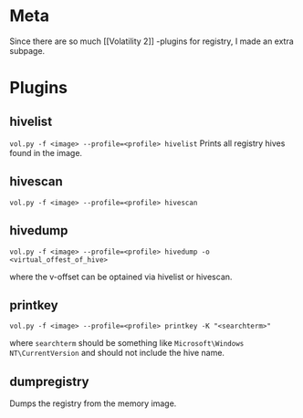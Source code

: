 # Meta
Since there are so much [[Volatility 2]] -plugins for registry, I made an extra subpage.

# Plugins
## hivelist
`vol.py -f <image> --profile=<profile> hivelist`
Prints all registry hives found in the image.

## hivescan
`vol.py -f <image> --profile=<profile> hivescan`

## hivedump
`vol.py -f <image> --profile=<profile> hivedump -o <virtual_offest_of_hive>`

where the v-offset can be optained via hivelist or hivescan.

## printkey
`vol.py -f <image> --profile=<profile> printkey -K "<searchterm>"`

where `searchterm` should be something like `Microsoft\Windows NT\CurrentVersion` and should not include the hive name.

## dumpregistry
Dumps the registry from the memory image.